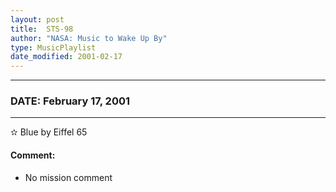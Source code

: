 ```yaml
---
layout: post
title:  STS-98
author: "NASA: Music to Wake Up By"
type: MusicPlaylist
date_modified: 2001-02-17
---
```


----
### DATE: February 17, 2001
----
✫ Blue by Eiffel 65

#### Comment:
* No mission comment

